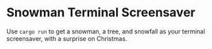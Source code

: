 # Snowman Terminal Screensaver

Use `cargo run` to get a snowman, a tree, and snowfall as your terminal screensaver, with a surprise on Christmas.
